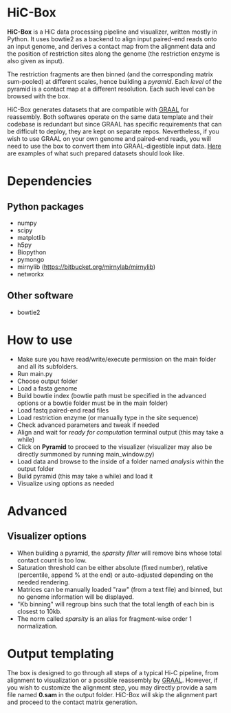 HiC-Box
=======

**HiC-Box** is a HiC data processing pipeline and visualizer, written mostly in Python. It uses bowtie2 as a backend to align input paired-end reads onto an input genome, and derives a contact map from the alignment data and the position of restriction sites along the genome (the restriction enzyme is also given as input).

The restriction fragments are then binned (and the corresponding matrix sum-pooled) at different scales, hence building a *pyramid*. Each *level* of the pyramid is a contact map at a different resolution. Each such level can be browsed with the box.

HiC-Box generates datasets that are compatible with [GRAAL](http://github.com/koszullab/GRAAL) for reassembly. Both softwares operate on the same data template and their codebase is redundant but since GRAAL has specific requirements that can be difficult to deploy, they are kept on separate repos. Nevertheless, if you wish to use GRAAL on your own genome and paired-end reads, you will need to use the box to convert them into GRAAL-digestible input data. [Here](https://github.com/koszullab/GRAAL#datasets) are examples of what such prepared datasets should look like.

Dependencies
============

Python packages
---------------

* numpy
* scipy
* matplotlib
* h5py
* Biopython
* pymongo
* mirnylib (https://bitbucket.org/mirnylab/mirnylib)
* networkx

Other software
--------------

* bowtie2

How to use
==========

* Make sure you have read/write/execute permission on the main folder and all its subfolders.
* Run main.py
* Choose output folder
* Load a fasta genome
* Build bowtie index (bowtie path must be specified in the advanced options or a bowtie folder must be in the main folder)
* Load fastq paired-end read files
* Load restriction enzyme (or manually type in the site sequence)
* Check advanced parameters and tweak if needed
* Align and wait for *ready for computation* terminal output (this may take a while)
* Click on **Pyramid** to proceed to the visualizer (visualizer may also be directly summoned by running main_window.py)
* Load data and browse to the inside of a folder named *analysis* within the output folder
* Build pyramid (this may take a while) and load it
* Visualize using options as needed

Advanced
========

Visualizer options
------------------

* When building a pyramid, the *sparsity filter* will remove bins whose total contact count is too low. 
* Saturation threshold can be either absolute (fixed number), relative (percentile, append % at the end) or auto-adjusted depending on the needed rendering.
* Matrices can be manually loaded "raw" (from a text file) and binned, but no genome information will be displayed.
* "Kb binning" will regroup bins such that the total length of each bin is closest to 10kb.
* The norm called *sparsity* is an alias for fragment-wise order 1 normalization.

Output templating
=================

The box is designed to go through all steps of a typical Hi-C pipeline, from alignment to visualization or a possible reassembly by [GRAAL](http://github.com/koszullab/GRAAL). However, if you wish to customize the alignment step, you may directly provide a sam file named **0.sam** in the output folder. HiC-Box will skip the alignment part and proceed to the contact matrix generation.






